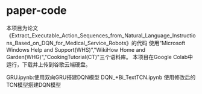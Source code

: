 # paper-code
本项目为论文《Extract_Executable_Action_Sequences_from_Natural_Language_Instructions_Based_on_DQN_for_Medical_Service_Robots》的代码
使用“Microsoft Windows Help and Support(WHS)”,"WikiHow Home and Garden(WHG)","CookingTutorial(CT)"三个语料库。
本项目在Google Colab中运行，下载并上传到谷歌云端硬盘。

GRU.ipynb:使用双向GRU搭建DQN模型
DQN_+Bi_TextTCN.ipynb 使用修改后的TCN模型搭建DQN模型
